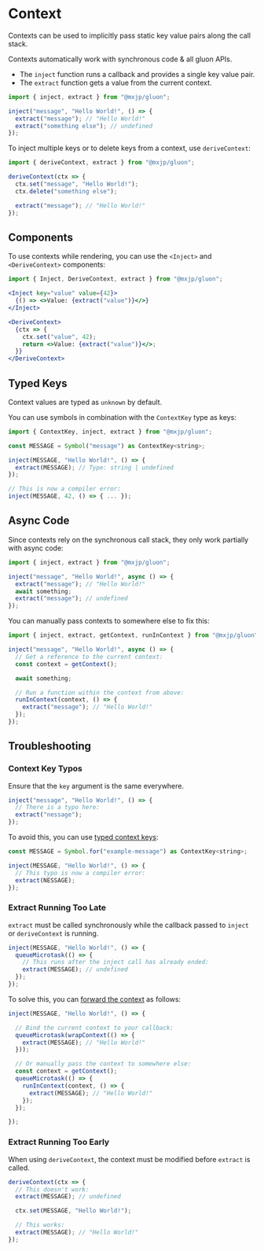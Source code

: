 # Context
Contexts can be used to implicitly pass static key value pairs along the call stack.

Contexts automatically work with synchronous code & all gluon APIs.

+ The `inject` function runs a callback and provides a single key value pair.
+ The `extract` function gets a value from the current context.

```jsx
import { inject, extract } from "@mxjp/gluon";

inject("message", "Hello World!", () => {
  extract("message"); // "Hello World!"
  extract("something else"); // undefined
});
```

To inject multiple keys or to delete keys from a context, use `deriveContext`:
```jsx
import { deriveContext, extract } from "@mxjp/gluon";

deriveContext(ctx => {
  ctx.set("message", "Hello World!");
  ctx.delete("something else");

  extract("message"); // "Hello World!"
});
```

## Components
To use contexts while rendering, you can use the `<Inject>` and `<DeriveContext>` components:
```jsx
import { Inject, DeriveContext, extract } from "@mxjp/gluon";

<Inject key="value" value={42}>
  {() => <>Value: {extract("value")}</>}
</Inject>

<DeriveContext>
  {ctx => {
    ctx.set("value", 42);
    return <>Value: {extract("value")}</>;
  }}
</DeriveContext>
```

## Typed Keys
Context values are typed as `unknown` by default.

You can use symbols in combination with the `ContextKey` type as keys:
```jsx
import { ContextKey, inject, extract } from "@mxjp/gluon";

const MESSAGE = Symbol("message") as ContextKey<string>;

inject(MESSAGE, "Hello World!", () => {
  extract(MESSAGE); // Type: string | undefined
});

// This is now a compiler error:
inject(MESSAGE, 42, () => { ... });
```

## Async Code
Since contexts rely on the synchronous call stack, they only work partially with async code:
```jsx
import { inject, extract } from "@mxjp/gluon";

inject("message", "Hello World!", async () => {
  extract("message"); // "Hello World!"
  await something;
  extract("message"); // undefined
});
```

You can manually pass contexts to somewhere else to fix this:
```jsx
import { inject, extract, getContext, runInContext } from "@mxjp/gluon";

inject("message", "Hello World!", async () => {
  // Get a reference to the current context:
  const context = getContext();

  await something;

  // Run a function within the context from above:
  runInContext(context, () => {
    extract("message"); // "Hello World!"
  });
});
```

## Troubleshooting

### Context Key Typos
Ensure that the `key` argument is the same everywhere.
```jsx
inject("message", "Hello World!", () => {
  // There is a typo here:
  extract("nessage");
});
```

To avoid this, you can use [typed context keys](#typed-keys):
```jsx
const MESSAGE = Symbol.for("example-message") as ContextKey<string>;

inject(MESSAGE, "Hello World!", () => {
  // This typo is now a compiler error:
  extract(NESSAGE);
});
```

### Extract Running Too Late
`extract` must be called synchronously while the callback passed to `inject` or `deriveContext` is running.
```jsx
inject(MESSAGE, "Hello World!", () => {
  queueMicrotask(() => {
    // This runs after the inject call has already ended:
    extract(MESSAGE); // undefined
  });
});
```

To solve this, you can [forward the context](#async-code) as follows:
```jsx
inject(MESSAGE, "Hello World!", () => {

  // Bind the current context to your callback:
  queueMicrotask(wrapContext(() => {
    extract(MESSAGE); // "Hello World!"
  }));

  // Or manually pass the context to somewhere else:
  const context = getContext();
  queueMicrotask(() => {
    runInContext(context, () => {
      extract(MESSAGE); // "Hello World!"
    });
  });

});
```

### Extract Running Too Early
When using `deriveContext`, the context must be modified before `extract` is called.
```jsx
deriveContext(ctx => {
  // This doesn't work:
  extract(MESSAGE); // undefined

  ctx.set(MESSAGE, "Hello World!");

  // This works:
  extract(MESSAGE); // "Hello World!"
});
```
